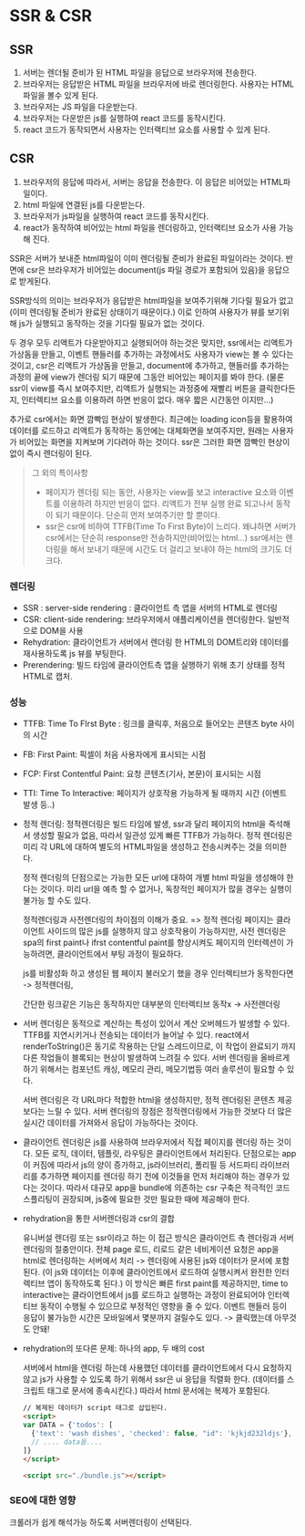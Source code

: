 # SSR & CSR

## SSR

1. 서버는 렌더될 준비가 된 HTML 파일을 응답으로 브라우저에 전송한다.
2. 브라우저는 응답받은 HTML 파일을 브라우저에 바로 렌더링한다. 사용자는 HTML파일을 볼수 있게 된다.
3. 브라우저는 JS 파일을 다운받는다.
4. 브라우저는 다운받은 js를 실행하여 react 코드를 동작시킨다.
5. react 코드가 동작되면서 사용자는 인터랙티브 요소를 사용할 수 있게 된다.



## CSR

1. 브라우저의 응답에 따라서, 서버는 응답을 전송한다. 이 응답은 비어있는 HTML파일이다.
2. html 파일에 연결된 js를 다운받는다.
3. 브라우저가 js파일을 실행하여 react 코드를 동작시킨다.
4. react가 동작하여 비어있는 html 파일을 렌더링하고, 인터랙티브 요소가 사용 가능해 진다.



SSR은 서버가 보내준 html파일이 이미 렌더링될 준비가 완료된 파일이라는 것이다. 반면에 csr은 브라우저가 비어있는 document(js 파일 경로가 포함되어 있음)을 응답으로 받게된다. 

SSR방식의 의미는 브라우저가 응답받은 html파일을 보여주기위해 기다릴 필요가 없고(이미 렌더링될 준비가 완료된 상태이기 때문이다.)  이로 인하여 사용자가 뷰를 보기위해 js가 실행되고 동작하는 것을 기다릴 필요가 없는 것이다. 

두 경우 모두 리액트가 다운받아지고 실행되어야 하는것은 맞지만, ssr에서는 리액트가 가상돔을 만들고, 이벤트 핸들러를 추가하는 과정에서도 사용자가 view는 볼 수 있다는 것이고, csr은 리액트가 가상돔을 만들고, document에 추가하고, 핸들러를 추가하는 과정의 끝에 view가 렌더링 되기 때문에 그동안 비어있는 페이지를 봐야 한다. (물론 ssr이 view를 즉시 보여주지만, 리액트가 실행되는 과정중에 재빨리 버튼을 클릭한다든지, 인터렉티브 요소를 이용하려 하면 반응이 없다. 매우 짧은 시간동안 이지만...)

추가로 csr에서는 화면 깜빡임 현상이 발생한다. 최근에는 loading icon등을 활용하여 데이터를 로드하고 리액트가 동작하는 동안에는 대체화면을 보여주지만, 원래는 사용자가 비어있는 화면을 지켜보며 기다려아 하는 것이다. ssr은 그러한 화면 깜빡인 현상이 없이 즉시 렌더링이 된다. 

> 그 외의 특이사항
>
> * 페이지가 렌더링 되는 동안, 사용자는 view를 보고 interactive 요소와 이벤트를 이용하려 하지만 반응이 없다. 리액트가 전부 실행 완료 되고나서 동작이 되기 때문이다. 단순히 먼저 보여주기만 할 뿐이다.
> * ssr은 csr에 비하여 TTFB(Time To First Byte)이 느리다. 왜냐하면 서버가 csr에서는 단순히 response만 전송하지만(비어있는 html...) ssr에서는 렌더링을 해서 보내기 때문에 시간도 더 걸리고 보내야 하는 html의 크기도 더 크다.



### 렌더링

* SSR : server-side rendering : 클라이언트 측 앱을 서버의 HTML로 렌더링
* CSR: client-side rendering: 브라우저에서 애플리케이션을 렌더링한다. 일반적으로 DOM을 사용
* Rehydration: 클라이언트가 서버에서 렌더링 한 HTML의 DOM트리와 데이터를 재사용하도록 js 뷰를 부팅한다.
* Prerendering: 빌드 타임에 클라이언트측 앱을 실행하기 위해 초기 상태를 정적 HTML로 캡처.

### 성능

* TTFB: Time To FIrst Byte : 링크를 클릭후, 처음으로 들어오는 콘텐츠 byte 사이의 시간
* FB: First Paint: 픽셀이 처음 사용자에게 표시되는 시점
* FCP: First Contentful Paint: 요청 콘텐츠(기사, 본문)이 표시되는 시점
* TTI: Time To Interactive: 페이지가 상호작용 가능하게 될 때까지 시간 (이벤트 발생 등..)



* 정적 렌더링: 정적렌더링은 빌드 타임에 발생, ssr과 달리 페이지의 html을 즉석해서 생성할 필요가 없음, 따라서 일관성 있게 빠른 TTFB가 가능하다. 정적 렌더링은 미리 각 URL에 대하여 별도의 HTML파일을 생성하고 전송시켜주는 것을 의미한다. 

  정적 렌더링의 단점으로는 가능한 모든 url에 대하여 개별 html 파일을 생성해야 한다는 것이다. 미리 url을 예측 할 수 없거나, 독창적인 페이지가 많을 경우는 실행이 불가능 할 수도 있다.

  정적렌더링과 사전렌더링의 차이점의 이해가 중요. => 정적 렌더링 페이지는 클라이언트 사이드의 많은 js를 실행하지 않고 상호작용이 가능하지만, 사전 렌더링은 spa의 first paint나 ifrst contentful paint를 향상시켜도 페이지의 인터렉션이 가능하려면, 클라이언트에서 부팅 과정이 필요하다.

  js를 비활성화 하고 생성된 웹 페이지 불러오기 했을 경우 인터렉티브가 동작한다면 -> 정적렌더링,

  간단한 링크같은 기능은 동작하지만 대부분의 인터렉티브 동작x -> 사전렌더링

* 서버 렌더링은 동적으로 계산하는 특성이 있어서 계산 오버헤드가 발생할 수 있다. TTFB를 지연시키거나 전송되는 데이터가 늘어날 수 있다. react에서 renderToString()은 동기로 작용하는 단일 스레드이므로, 이 작업이 완료되기 까지 다른 작업들이 블록되는 현상이 발생하여 느려질 수 있다. 서버 렌더링을 올바르게 하기 위해서는 컴포넌트 캐싱, 메모리 관리, 메모기법등 여러 솔루션이 필요할 수 있다. 

  서버 렌더링은 각 URL마다 적합한 html을 생성하지만, 정적 렌더링된 콘텐츠 제공보다는 느릴 수 있다. 서버 렌더링의 장점은 정적렌더링에서 가능한 것보다 더 많은 실시간 데이터를 가져와서 응답이 가능하다는 것이다. 

* 클라이언트 렌더링은 js를 사용하여 브라우저에서 직접 페이지를 렌더링 하는 것이다. 모든 로직, 데이터, 템플릿, 라우팅은 클라이언트에서 처리된다. 단점으로는 app이 커짐에 따라서 js의 양이 증가하고, js라이브러리, 폴리필 등 서드파티 라이브러리를 추가하면 페이지를 렌더링 하기 전에 이것들을 먼저 처리해야 하는 경우가 있다는 것이다. 따라서 대규모 app을 bundle에 의존하는 csr 구축은 적극적인 코드 스플리팅이 권장되며, js중에 필요한 것만 필요한 때에 제공해야 한다. 

* rehydration을 통한 서버렌더링과 csr의 결합

  유니버설 렌더링 또는 ssr이라고 하는 이 접근 방식은 클라이언트 측 렌더링과 서버 렌더링의 절충안이다. 전체 page 로드, 리로드 같은 네비게이션 요청은 app을 html로 렌더링하는 서버에서 처리 -> 렌더링에 사용된 js와 데이터가 문서에 포함된다. (이 js와 데이터는 이후에 클라이언트에서 로드하여 실행시켜서 완전한 인터렉티브 앱이 동작하도록 된다.) 이 방식은 빠른 first paint를 제공하지만, time to interactive는 클라이언트에서 js를 로드하고 실행하는 과정이 완료되어야 인터렉티브 동작이 수행될 수 있으므로 부정적인 영향을 줄 수 있다. 이벤트 핸들러 등이 응답이 불가능한 시간은 모바일에서 몇분까지 걸릴수도 있다. -> 클릭했는데 아무것도 안돼!

* rehydration의 또다른 문제: 하나의 app, 두 배의 cost

  서버에서 html을 렌더링 하는데 사용했던 데이터를 클라이언트에서 다시 요청하지 않고 js가 사용할 수 있도록 하기 위해서 ssr은 ui 응답을 직렬화 한다. (데이터를 스크립트 태그로 문서에 종속시킨다.) 따라서 html 문서에는 복제가 포함된다.

  ```html
  // 복제된 데이터가 script 태그로 삽입된다.
  <script>
  var DATA = {'todos': [
    {'text': 'wash dishes', 'checked': false, "id": 'kjkjd232ldjs'}, 
    // .... data들....
  ]}
  </script>
  
  <script src="./bundle.js"></script>
  ```



### SEO에 대한 영향

크롤러가 쉽게 해석가능 하도록 서버렌더링이 선택된다.
